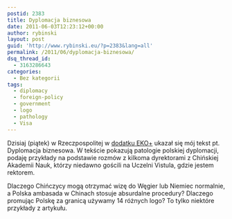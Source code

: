 ```yaml
---
postid: 2383
title: Dyplomacja biznesowa
date: 2011-06-03T12:23:12+00:00
author: rybinski
layout: post
guid: 'http://www.rybinski.eu/?p=2383&lang=all'
permalink: /2011/06/dyplomacja-biznesowa/
dsq_thread_id:
  - 3163286643
categories:
  - Bez kategorii
tags:
  - diplomacy
  - foreign-policy
  - government
  - logo
  - pathology
  - Visa
---
```

Dzisiaj (piątek) w Rzeczpospolitej w [dodatku EKO+](http://www.rp.pl/artykul/5,667826__Eko___poleca.html) ukazał się mój tekst pt. Dyplomacja biznesowa. W tekście pokazują patologie polskiej dyplomacji, podaję przykłady na podstawie rozmów z kilkoma dyrektorami z Chińskiej Akademii Nauk, którzy niedawno gościli na Uczelni Vistula, gdzie jestem rektorem.

Dlaczego Chińczycy mogą otrzymać wizę do Węgier lub Niemiec normalnie, a Polska ambasada w Chinach stosuje absurdalne procedury? Dlaczego promując Polskę za granicą używamy 14 różnych logo? To tylko niektóre przykłady z artykułu.
